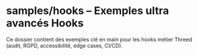 # samples/hooks – Exemples ultra avancés Hooks

Ce dossier contient des exemples clé en main pour les hooks métier Threed (audit, RGPD, accessibilité, edge cases, CI/CD).
